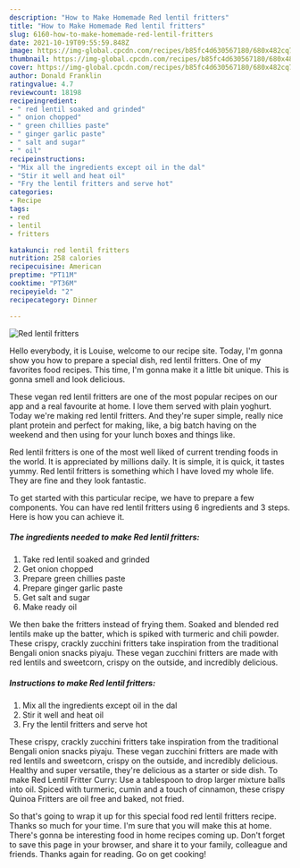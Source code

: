 ```yaml
---
description: "How to Make Homemade Red lentil fritters"
title: "How to Make Homemade Red lentil fritters"
slug: 6160-how-to-make-homemade-red-lentil-fritters
date: 2021-10-19T09:55:59.848Z
image: https://img-global.cpcdn.com/recipes/b85fc4d630567180/680x482cq70/red-lentil-fritters-recipe-main-photo.jpg
thumbnail: https://img-global.cpcdn.com/recipes/b85fc4d630567180/680x482cq70/red-lentil-fritters-recipe-main-photo.jpg
cover: https://img-global.cpcdn.com/recipes/b85fc4d630567180/680x482cq70/red-lentil-fritters-recipe-main-photo.jpg
author: Donald Franklin
ratingvalue: 4.7
reviewcount: 18198
recipeingredient:
- " red lentil soaked and grinded"
- " onion chopped"
- " green chillies paste"
- " ginger garlic paste"
- " salt and sugar"
- " oil"
recipeinstructions:
- "Mix all the ingredients except oil in the dal"
- "Stir it well and heat oil"
- "Fry the lentil fritters and serve hot"
categories:
- Recipe
tags:
- red
- lentil
- fritters

katakunci: red lentil fritters 
nutrition: 258 calories
recipecuisine: American
preptime: "PT11M"
cooktime: "PT36M"
recipeyield: "2"
recipecategory: Dinner

---
```



![Red lentil fritters](https://img-global.cpcdn.com/recipes/b85fc4d630567180/680x482cq70/red-lentil-fritters-recipe-main-photo.jpg)

Hello everybody, it is Louise, welcome to our recipe site. Today, I'm gonna show you how to prepare a special dish, red lentil fritters. One of my favorites food recipes. This time, I'm gonna make it a little bit unique. This is gonna smell and look delicious.

These vegan red lentil fritters are one of the most popular recipes on our app and a real favourite at home. I love them served with plain yoghurt. Today we&#39;re making red lentil fritters. And they&#39;re super simple, really nice plant protein and perfect for making, like, a big batch having on the weekend and then using for your lunch boxes and things like.

Red lentil fritters is one of the most well liked of current trending foods in the world. It is appreciated by millions daily. It is simple, it is quick, it tastes yummy. Red lentil fritters is something which I have loved my whole life. They are fine and they look fantastic.


To get started with this particular recipe, we have to prepare a few components. You can have red lentil fritters using 6 ingredients and 3 steps. Here is how you can achieve it.

<!--inarticleads1-->

##### The ingredients needed to make Red lentil fritters:

1. Take  red lentil soaked and grinded
1. Get  onion chopped
1. Prepare  green chillies paste
1. Prepare  ginger garlic paste
1. Get  salt and sugar
1. Make ready  oil


We then bake the fritters instead of frying them. Soaked and blended red lentils make up the batter, which is spiked with turmeric and chili powder. These crispy, crackly zucchini fritters take inspiration from the traditional Bengali onion snacks piyaju. These vegan zucchini fritters are made with red lentils and sweetcorn, crispy on the outside, and incredibly delicious. 

<!--inarticleads2-->

##### Instructions to make Red lentil fritters:

1. Mix all the ingredients except oil in the dal
1. Stir it well and heat oil
1. Fry the lentil fritters and serve hot


These crispy, crackly zucchini fritters take inspiration from the traditional Bengali onion snacks piyaju. These vegan zucchini fritters are made with red lentils and sweetcorn, crispy on the outside, and incredibly delicious. Healthy and super versatile, they&#39;re delicious as a starter or side dish. To make Red Lentil Fritter Curry: Use a tablespoon to drop larger mixture balls into oil. Spiced with turmeric, cumin and a touch of cinnamon, these crispy Quinoa Fritters are oil free and baked, not fried. 

So that's going to wrap it up for this special food red lentil fritters recipe. Thanks so much for your time. I'm sure that you will make this at home. There's gonna be interesting food in home recipes coming up. Don't forget to save this page in your browser, and share it to your family, colleague and friends. Thanks again for reading. Go on get cooking!

